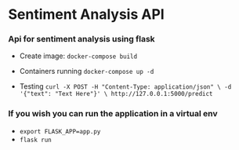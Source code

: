 # Sentiment Analysis API

### Api for sentiment analysis using flask

- Create image:
    `docker-compose build`
- Containers running
    `docker-compose up -d`

- Testing
    `curl -X POST -H "Content-Type: application/json" \
     -d '{"text": "Text Here"}' \
     http://127.0.0.1:5000/predict`
     
### If you wish you can run the application in a virtual env

- `export FLASK_APP=app.py`
- `flask run`